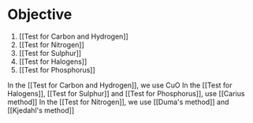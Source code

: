 # Objective
1) [[Test for Carbon and Hydrogen]]
2) [[Test for Nitrogen]]
3) [[Test for Sulphur]]
4) [[Test for Halogens]]
5) [[Test for Phosphorus]]

In the [[Test for Carbon and Hydrogen]], we use CuO
In the [[Test for Halogens]], [[Test for Sulphur]] and [[Test for Phosphorus]], use [[Carius method]]
In the [[Test for Nitrogen]], we use [[Duma's method]] and [[Kjedahl's method]]